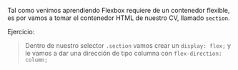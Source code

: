 Tal como venimos aprendiendo Flexbox requiere de un contenedor flexible, es por vamos a tomar el contenedor HTML de nuestro CV, llamado `section`.

Ejercicio:
> Dentro de nuestro selector `.section` vamos crear un `display: flex;` y le vamos a dar una dirección de tipo columna con `flex-direction: column;`







